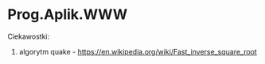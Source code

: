 # Prog.Aplik.WWW

Ciekawostki: 
1. algorytm quake - https://en.wikipedia.org/wiki/Fast_inverse_square_root
